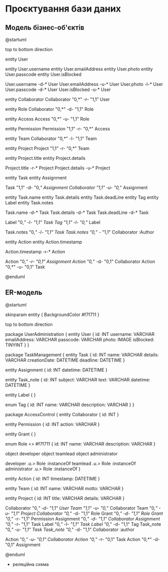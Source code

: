 # Проєктування бази даних

## Модель бізнес-об'єктів 
@startuml

top to bottom direction

entity User

entity User.username
entity User.emailAddress
entity User.photo
entity User.passcode
entity User.isBlocked

User.username -d-* User
User.emailAddress -u-* User
User.photo -l-* User
User.passcode -d-* User
User.isBlocked -u-* User

entity Collaborator
Collaborator "0,*" -r- "1,1" User

entity Role
Collaborator "0,*" -d- "1,1" Role

entity Access
Access "0,*" -u- "1,1" Role

entity Permission
Permission "1,1" -r- "0,*" Access

entity Team
Collaborator "0,*" -l- "1,1" Team

entity Project
Project "1,1" -r- "0,*" Team

entity Project.title
entity Project.details

Project.title -r-* Project
Project.details -u-* Project

entity Task
entity Assignment

Task "1,1" -d- "0,*" Assignment
Collaborator "1,1" -u- "0,*" Assignment

entity Task.name
entity Task.details
entity Task.deadLine
entity Tag
entity Label
entity Task.notes

Task.name -d-* Task
Task.details -d-* Task
Task.deadLine -d-* Task

Label "0,*" -l- "1,1" Task
Tag "1,1" -l- "0,*" Label

Task.notes "0,*" -l- "1,1" Task
Task.notes "0,*" - "1,1" Collaborator :Author

entity Action
entity Action.timestamp

Action.timestamp -r-* Action

Action "0,*" -r- "0,1" Assignment
Action "0,*" -d- "0,1" Collaborator
Action "0,*" -u- "0,1" Task

@enduml

## ER-модель
@startuml

skinparam entity {
    BackgroundColor #f7f711
}

top to bottom direction

package UserAdministration {
entity User {
    id: INT
    username: VARCHAR
    emailAddress: VARCHAR
    passcode: VARCHAR
    photo: IMAGE
    isBlocked: TINYINT
}
}

package TaskManagement {
entity Task {
    id: INT
    name: VARCHAR
    details: VARCHAR
    creationDate: DATETIME
    deadline: DATETIME
}

entity Assignment {
    id: INT
    datetime: DATETIME
}

entity Task_note {
    id: INT
    subject: VARCHAR
    text: VARCHAR
    datetime: DATETIME
}

entity Label {
}

enum Tag {
    id: INT
    name: VARCHAR
    description: VARCHAR
}
}

package AccessControl {
entity Collaborator {
    id: INT
}

entity Permission {
    id: INT
    action: VARCHAR
}

entity Grant {
}

enum Role <<ENUMERATION>> #f7f711 {
    id: INT
    name: VARCHAR
    description: VARCHAR
}

object developer
object teamlead
object administrator

developer .u.> Role :instanceOf
teamlead .u.> Role :instanceOf
administrator .u.> Role :instanceOf
}

entity Action {
    id: INT
    timestamp: DATETIME
}

entity Team {
    id: INT
    name: VARCHAR
    motto: VARCHAR
}

entity Project {
    id: INT
    title: VARCHAR
    details: VARCHAR
}

Collaborator "0,*" -d- "1,1" User
Team "1,1" -u- "0,*" Collaborator
Team "0,*" -u- "1,1" Project
Collaborator "0,*" -d- "1,1" Role
Grant "0,*" -d- "1,1" Role
Grant "0,*" -r- "1,1" Permission
Assignment "0,*" -d- "1,1" Collaborator
Assignment "0,*" -r- "1,1" Task
Label "0,*" -l- "1,1" Task
Label "0,*" -d- "1,1" Tag
Task_note "0,*" -u- "1,1" Task
Task_note "0,*" -d- "1,1" Collaborator :author

Action "0,*" -u- "0,1" Collaborator
Action "0,*" -r- "0,1" Task
Action "0,*" -d- "0,1" Assignment

@enduml





- реляційна схема

